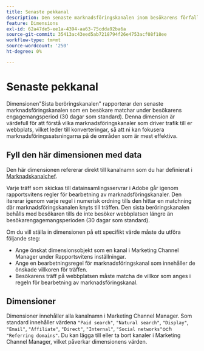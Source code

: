 ```yaml
---
title: Senaste pekkanal
description: Den senaste marknadsföringskanalen inom besökarens förfallodatum för engagemang.
feature: Dimensions
exl-id: 62a47de5-ee1a-4394-aa63-75cdda92ba6a
source-git-commit: 35413ac43eed5ab7218794f26e4753acf08f18ee
workflow-type: tm+mt
source-wordcount: '250'
ht-degree: 0%

---
```


# Senaste pekkanal

Dimensionen&quot;Sista beröringskanalen&quot; rapporterar den senaste marknadsföringskanalen som en besökare matchar under besökarens engagemangsperiod (30 dagar som standard). Denna dimension är värdefull för att förstå vilka marknadsföringskanaler som driver trafik till er webbplats, vilket leder till konverteringar, så att ni kan fokusera marknadsföringssatsningarna på de områden som är mest effektiva.

## Fyll den här dimensionen med data

Den här dimensionen refererar direkt till kanalnamn som du har definierat i [Marknadskanalchef](/help/admin/admin/marketing-channels-admin.md).

Varje träff som skickas till datainsamlingsservrar i Adobe går igenom rapportsvitens regler för bearbetning av marknadsföringskanaler. Den itererar igenom varje regel i numerisk ordning tills den hittar en matchning där marknadsföringskanalen knyts till träffen. Den sista beröringskanalen behålls med besökaren tills de inte besöker webbplatsen längre än besökarengagemangsperioden (30 dagar som standard).

Om du vill ställa in dimensionen på ett specifikt värde måste du utföra följande steg:

* Ange önskat dimensionsobjekt som en kanal i Marketing Channel Manager under Rapportsvitens inställningar.
* Ange en bearbetningsregel för marknadsföringskanal som innehåller de önskade villkoren för träffen.
* Besökarens träff på webbplatsen måste matcha de villkor som anges i regeln för bearbetning av marknadsföringskanal.

## Dimensioner

Dimensioner innehåller alla kanalnamn i Marketing Channel Manager. Som standard innehåller värdena `"Paid search"`, `"Natural search"`, `"Display"`, `"Email"`, `"Affiliate"`, `"Direct"`, `"Internal"`, `"Social networks"`och `"Referring domains"`. Du kan lägga till eller ta bort kanaler i Marketing Channel Manager, vilket påverkar dimensionens värden.
